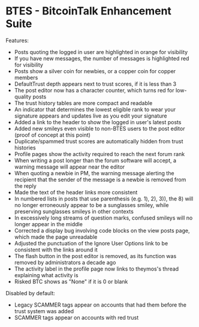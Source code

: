 # BTES - BitcoinTalk Enhancement Suite

Features:
* Posts quoting the logged in user are highlighted in orange for visibility
* If you have new messages, the number of messages is highlighted red for visibility
* Posts show a silver coin for newbies, or a copper coin for copper members
* DefaultTrust depth appears next to trust scores, if it is less than 3
* The post editor now has a character counter, which turns red for low-quality posts
* The trust history tables are more compact and readable
* An indicator that determines the lowest eligible rank to wear your signature appears and updates live as you edit your signature
* Added a link to the header to show the logged in user's latest posts
* Added new smileys even visible to non-BTES users to the post editor (proof of concept at this point)
* Duplicate/spammed trust scores are automatically hidden from trust histories
* Profile pages show the activity required to reach the next forum rank
* When writing a post longer than the forum software will accept, a warning message will appear near the editor
* When quoting a newbie in PM, the warning message alerting the recipient that the sender of the message is a newbie is removed from the reply
* Made the text of the header links more consistent
* In numbered lists in posts that use parenthesis (e.g. 1), 2), 3)), the 8) will no longer erroneously appear to be a sunglasses smiley, while preserving sunglasses smileys in other contexts
* In excessively long streams of question marks, confused smileys will no longer appear in the middle
* Corrected a display bug involving code blocks on the view posts page, which made the page unreadable
* Adjusted the punctuation of the Ignore User Options link to be consistent with the links around it
* The flash button in the post editor is removed, as its function was removed by administrators a decade ago
* The activity label in the profile page now links to theymos's thread explaining what activity is
* Risked BTC shows as "None" if it is 0 or blank

Disabled by default:
* Legacy SCAMMER tags appear on accounts that had them before the trust system was added
* SCAMMER tags appear on accounts with red trust
